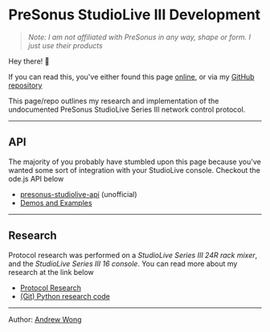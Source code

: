 # PreSonus StudioLive III Development

> _Note: I am not affiliated with PreSonus in any way, shape or form. I just use their products_

Hey there! 🥳

If you can read this, you've either found this page [online](https://featherbear.cc/presonus-studiolive-api), or via my [GitHub repository](https://github.com/featherbear/presonus-studiolive-api)

This page/repo outlines my research and implementation of the undocumented PreSonus StudioLive Series III network control protocol.

---

## API

The majority of you probably have stumbled upon this page because you've wanted some sort of integration with your StudioLive console. Checkout the ode.js API below

* [presonus-studiolive-api](https://github.com/featherbear/presonus-studiolive-api/) (unofficial)
* [Demos and Examples](https://github.com/featherbear/presonus-studiolive-api-demo)

---

## Research

Protocol research was performed on a _StudioLive Series III 24R rack mixer_, and the _StudioLive Series III 16 console_. You can read more about my research at the link below

* [Protocol Research](https://featherbear.cc/presonus-studiolive-api/protocol.html)
* [(Git) Python research code](https://github.com/featherbear/presonus-studiolive-api/tree/research_python)

---

Author: [Andrew Wong](https://github.com/featherbear)

